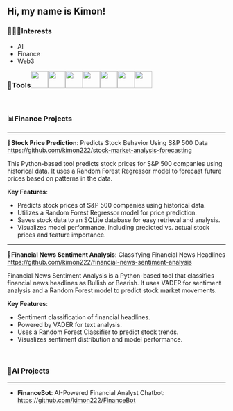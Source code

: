 ## Hi, my name is Kimon!
### 👨🏽‍💻Interests
- AI
- Finance
- Web3

<div style="display:flex; flex-wrap: wrap">
  <h3>🧰Tools</h3> 
  <img src="https://cdn.jsdelivr.net/gh/devicons/devicon/icons/python/python-original.svg" width="40" height="40" />
  <img src="https://cdn.jsdelivr.net/gh/devicons/devicon/icons/mysql/mysql-original.svg" width="40" height="40" />
  <img src="https://cdn.jsdelivr.net/gh/devicons/devicon/icons/scikitlearn/scikitlearn-original.svg" width="40" height="40" />
  <img src="https://cdn.jsdelivr.net/gh/devicons/devicon/icons/tensorflow/tensorflow-original.svg" width="40" height="40" />
  <img src="https://logos-world.net/wp-content/uploads/2021/10/Tableau-Logo.png" width="40" height="40" />
  <img src="https://upload.wikimedia.org/wikipedia/commons/c/cf/New_Power_BI_Logo.svg" width="40" height="40" />
  <img src="https://cdn.jsdelivr.net/gh/devicons/devicon/icons/jupyter/jupyter-original.svg" width="40" height="40" />
</div>

<br/>

### 📊Finance Projects

---

**🔹Stock Price Prediction**: Predicts Stock Behavior Using S&P 500 Data<br/>
https://github.com/kimon222/stock-market-analysis-forecasting

This Python-based tool predicts stock prices for S&P 500 companies using historical data. It uses a Random Forest Regressor model to forecast future prices based on patterns in the data.

**Key Features**:
- Predicts stock prices of S&P 500 companies using historical data.
- Utilizes a Random Forest Regressor model for price prediction.
- Saves stock data to an SQLite database for easy retrieval and analysis.
- Visualizes model performance, including predicted vs. actual stock prices and feature importance.

---

**🔹Financial News Sentiment Analysis**: Classifying Financial News Headlines<br/>
https://github.com/kimon222/financial-news-sentiment-analysis

Financial News Sentiment Analysis is a Python-based tool that classifies financial news headlines as Bullish or Bearish. It uses VADER for sentiment analysis and a Random Forest model to predict stock market movements.

**Key Features**:
- Sentiment classification of financial headlines.
- Powered by VADER for text analysis.
- Uses a Random Forest Classifier to predict stock trends.
- Visualizes sentiment distribution and model performance.

<br/>

### 🧪AI Projects 

---

- **FinanceBot**: AI-Powered Financial Analyst Chatbot: https://github.com/kimon222/FinanceBot

<!--
**kimonmono986/kimonmono986** is a ✨ _special_ ✨ repository because its `README.md` (this file) appears on your GitHub profile.

Here are some ideas to get you started:

- 🔭 I’m currently working on ...
- 🌱 I’m currently learning ...
- 👯 I’m looking to collaborate on ...
- 🤔 I’m looking for help with ...
- 💬 Ask me about ...
- 📫 How to reach me: ...
- 😄 Pronouns: ...
- ⚡ Fun fact: ...
-->
